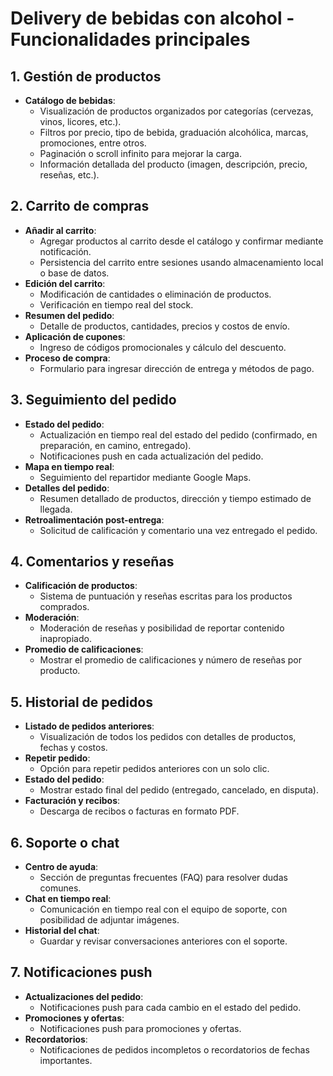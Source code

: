 # Delivery de bebidas con alcohol - Funcionalidades principales

## 1. Gestión de productos
- **Catálogo de bebidas**:
  - Visualización de productos organizados por categorías (cervezas, vinos, licores, etc.).
  - Filtros por precio, tipo de bebida, graduación alcohólica, marcas, promociones, entre otros.
  - Paginación o scroll infinito para mejorar la carga.
  - Información detallada del producto (imagen, descripción, precio, reseñas, etc.).

## 2. Carrito de compras
- **Añadir al carrito**:
  - Agregar productos al carrito desde el catálogo y confirmar mediante notificación.
  - Persistencia del carrito entre sesiones usando almacenamiento local o base de datos.
- **Edición del carrito**:
  - Modificación de cantidades o eliminación de productos.
  - Verificación en tiempo real del stock.
- **Resumen del pedido**:
  - Detalle de productos, cantidades, precios y costos de envío.
- **Aplicación de cupones**:
  - Ingreso de códigos promocionales y cálculo del descuento.
- **Proceso de compra**:  
  - Formulario para ingresar dirección de entrega y métodos de pago.

## 3. Seguimiento del pedido
- **Estado del pedido**:
  - Actualización en tiempo real del estado del pedido (confirmado, en preparación, en camino, entregado).
  - Notificaciones push en cada actualización del pedido.
- **Mapa en tiempo real**:
  - Seguimiento del repartidor mediante Google Maps.  
- **Detalles del pedido**:
  - Resumen detallado de productos, dirección y tiempo estimado de llegada.
- **Retroalimentación post-entrega**:
  - Solicitud de calificación y comentario una vez entregado el pedido.

## 4. Comentarios y reseñas
- **Calificación de productos**:
  - Sistema de puntuación y reseñas escritas para los productos comprados.
- **Moderación**:
  - Moderación de reseñas y posibilidad de reportar contenido inapropiado.
- **Promedio de calificaciones**:
  - Mostrar el promedio de calificaciones y número de reseñas por producto.

## 5. Historial de pedidos
- **Listado de pedidos anteriores**:
  - Visualización de todos los pedidos con detalles de productos, fechas y costos.
- **Repetir pedido**:
  - Opción para repetir pedidos anteriores con un solo clic.
- **Estado del pedido**:
  - Mostrar estado final del pedido (entregado, cancelado, en disputa).
- **Facturación y recibos**:
  - Descarga de recibos o facturas en formato PDF.

## 6. Soporte o chat
- **Centro de ayuda**:
  - Sección de preguntas frecuentes (FAQ) para resolver dudas comunes.
- **Chat en tiempo real**:
  - Comunicación en tiempo real con el equipo de soporte, con posibilidad de adjuntar imágenes.
- **Historial del chat**:
  - Guardar y revisar conversaciones anteriores con el soporte.

## 7. Notificaciones push
- **Actualizaciones del pedido**:
  - Notificaciones push para cada cambio en el estado del pedido.
- **Promociones y ofertas**:
  - Notificaciones push para promociones y ofertas.
- **Recordatorios**:
  - Notificaciones de pedidos incompletos o recordatorios de fechas importantes.
